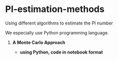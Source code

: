 # PI-estimation-methods
Using different algorithms to estimate the PI number

We especially use Python programming language.
<ol><li><b> A Monte Carlo Approach<b></li>
  <ul>
  <li>using Python, code in notebook format</li>
  </ul>
<ol>